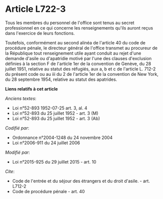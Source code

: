 # Article L722-3

Tous les membres du personnel de l'office sont tenus au secret professionnel en ce qui concerne les renseignements qu'ils
auront reçus dans l'exercice de leurs fonctions. 

Toutefois, conformément au second alinéa de l'article 40 du code de procédure pénale, le directeur général de l'office
transmet au procureur de la République tout renseignement utile ayant conduit au rejet d'une demande d'asile ou d'apatridie
motivé par l'une des clauses d'exclusion définies à la section F de l'article 1er de la convention de Genève, du 28 juillet
1951, relative au statut des réfugiés, aux a, b et c de l'article L. 712-2 du présent code ou au iii du 2 de l'article 1er de
la convention de New York, du 28 septembre 1954, relative au statut des apatrides.

**Liens relatifs à cet article**

_Anciens textes_:

  - Loi n°52-893 1952-07-25 art. 3, al. 4
  - Loi n°52-893 du 25 juillet 1952 - art. 3 (M)
  - Loi n°52-893 du 25 juillet 1952 - art. 3 (Ab)

_Codifié par_:

  - Ordonnance n°2004-1248 du 24 novembre 2004
  - Loi n°2006-911 du 24 juillet 2006

_Modifié par_:

  - Loi n°2015-925 du 29 juillet 2015 - art. 10

_Cite_:

  - Code de l'entrée et du séjour des étrangers et du droit d'asile. - art. L712-2
  - Code de procédure pénale - art. 40

